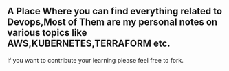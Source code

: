 ## A Place Where you can find everything related to Devops,Most of Them are my personal notes on various topics like AWS,KUBERNETES,TERRAFORM etc.
If you want to contribute your learning please feel free to fork.
